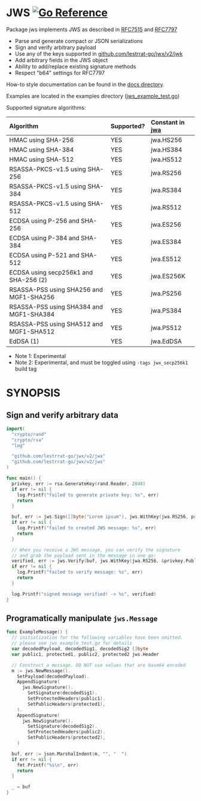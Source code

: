 # JWS [![Go Reference](https://pkg.go.dev/badge/github.com/lestrrat-go/jwx/v2/jws.svg)](https://pkg.go.dev/github.com/lestrrat-go/jwx/v2/jws)

Package jws implements JWS as described in [RFC7515](https://tools.ietf.org/html/rfc7515) and [RFC7797](https://tools.ietf.org/html/rfc7797)

* Parse and generate compact or JSON serializations
* Sign and verify arbitrary payload
* Use any of the keys supported in [github.com/lestrrat-go/jwx/v2/jwk](../jwk)
* Add arbitrary fields in the JWS object
* Ability to add/replace existing signature methods
* Respect "b64" settings for RFC7797

How-to style documentation can be found in the [docs directory](../docs).

Examples are located in the examples directory ([jws_example_test.go](../examples/jws_example_test.go))

Supported signature algorithms:

| Algorithm                               | Supported? | Constant in [jwa](../jwa) |
|:----------------------------------------|:-----------|:-------------------------|
| HMAC using SHA-256                      | YES        | jwa.HS256                |
| HMAC using SHA-384                      | YES        | jwa.HS384                |
| HMAC using SHA-512                      | YES        | jwa.HS512                |
| RSASSA-PKCS-v1.5 using SHA-256          | YES        | jwa.RS256                |
| RSASSA-PKCS-v1.5 using SHA-384          | YES        | jwa.RS384                |
| RSASSA-PKCS-v1.5 using SHA-512          | YES        | jwa.RS512                |
| ECDSA using P-256 and SHA-256           | YES        | jwa.ES256                |
| ECDSA using P-384 and SHA-384           | YES        | jwa.ES384                |
| ECDSA using P-521 and SHA-512           | YES        | jwa.ES512                |
| ECDSA using secp256k1 and SHA-256 (2)   | YES        | jwa.ES256K               |
| RSASSA-PSS using SHA256 and MGF1-SHA256 | YES        | jwa.PS256                |
| RSASSA-PSS using SHA384 and MGF1-SHA384 | YES        | jwa.PS384                |
| RSASSA-PSS using SHA512 and MGF1-SHA512 | YES        | jwa.PS512                |
| EdDSA (1)                               | YES        | jwa.EdDSA                |

* Note 1: Experimental
* Note 2: Experimental, and must be toggled using `-tags jwx_secp256k1` build tag

# SYNOPSIS

## Sign and verify arbitrary data

```go
import(
  "crypto/rand"
  "crypto/rsa"
  "log"

  "github.com/lestrrat-go/jwx/v2/jwa"
  "github.com/lestrrat-go/jwx/v2/jws"
)

func main() {
  privkey, err := rsa.GenerateKey(rand.Reader, 2048)
  if err != nil {
    log.Printf("failed to generate private key: %s", err)
    return
  }

  buf, err := jws.Sign([]byte("Lorem ipsum"), jws.WithKey(jwa.RS256, privkey))
  if err != nil {
    log.Printf("failed to created JWS message: %s", err)
    return
  }

  // When you receive a JWS message, you can verify the signature
  // and grab the payload sent in the message in one go:
  verified, err := jws.Verify(buf, jws.WithKey(jwa.RS256, &privkey.PublicKey))
  if err != nil {
    log.Printf("failed to verify message: %s", err)
    return
  }

  log.Printf("signed message verified! -> %s", verified)
}
```

## Programatically manipulate `jws.Message`

```go
func ExampleMessage() {
  // initialization for the following variables have been omitted.
  // please see jws_example_test.go for details
  var decodedPayload, decodedSig1, decodedSig2 []byte
  var public1, protected1, public2, protected2 jws.Header

  // Construct a message. DO NOT use values that are base64 encoded
  m := jws.NewMessage().
    SetPayload(decodedPayload).
    AppendSignature(
      jws.NewSignature().
        SetSignature(decodedSig1).
        SetProtectedHeaders(public1).
        SetPublicHeaders(protected1),
    ).
    AppendSignature(
      jws.NewSignature().
        SetSignature(decodedSig2).
        SetProtectedHeaders(public2).
        SetPublicHeaders(protected2),
    )

  buf, err := json.MarshalIndent(m, "", "  ")
  if err != nil {
    fmt.Printf("%s\n", err)
    return
  }

  _ = buf
}
```

